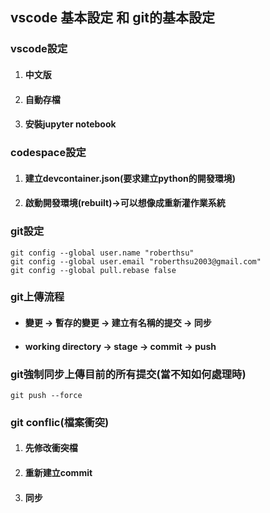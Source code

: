 ## vscode 基本設定 和 git的基本設定

### vscode設定
1. #### 中文版
2. #### 自動存檔
3. #### 安裝jupyter notebook

### codespace設定
1. #### 建立devcontainer.json(要求建立python的開發環境)
2. #### 啟動開發環境(rebuilt)->可以想像成重新灌作業系統

### git設定

```
git config --global user.name "roberthsu"
git config --global user.email "roberthsu2003@gmail.com"
git config --global pull.rebase false
```

### git上傳流程

- #### 變更 -> 暫存的變更 -> 建立有名稱的提交 -> 同步
- #### working directory -> stage -> commit -> push

### git強制同步上傳目前的所有提交(當不知如何處理時)

```
git push --force
```

### git conflic(檔案衝突)

1. #### 先修改衝突檔
2. #### 重新建立commit
3. #### 同步